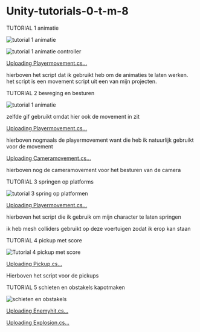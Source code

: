# Unity-tutorials-0-t-m-8

TUTORIAL 1 animatie

![tutorial 1 animatie](https://github.com/user-attachments/assets/ce7cddc7-d902-422b-8b59-a5589d954a96)

![tutorial 1 animatie controller](https://github.com/user-attachments/assets/e9b82650-7802-4eea-8753-8f6e15b58a33)

[Uploading Playermovement.cs…](https://github.com/Flyboyace/Unity-tutorials-1-t-m-8/blob/main/Playermovement.cs)

hierboven het script dat ik gebruikt heb om de animaties te laten werken. het script is een movement script uit een van mijn projecten.

TUTORIAL 2 beweging en besturen

![tutorial 1 animatie](https://github.com/user-attachments/assets/ce7cddc7-d902-422b-8b59-a5589d954a96)

zelfde gif gebruikt omdat hier ook de movement in zit

[Uploading Playermovement.cs…](https://github.com/Flyboyace/Unity-tutorials-1-t-m-8/blob/main/Playermovement.cs)

hierboven nogmaals de playermovement want die heb ik natuurlijk gebruikt voor de movement

[Uploading Cameramovement.cs…](https://github.com/Flyboyace/Unity-tutorials-1-t-m-8/blob/main/Cameramovement.cs)

hierboven nog de cameramovement voor het besturen van de camera

TUTORIAL 3 springen op platforms

![tutorial 3 spring op platformen](https://github.com/user-attachments/assets/6f08ad3e-adde-4006-a87b-508eb8255c3d)

[Uploading Playermovement.cs…](https://github.com/Flyboyace/Unity-tutorials-1-t-m-8/blob/main/Playermovement.cs)

hierboven het script die ik gebruik om mijn character te laten springen

ik heb mesh colliders gebruikt op deze voertuigen zodat ik erop kan staan

TUTORIAL 4 pickup met score 

![Tutorial 4 pickup met score](https://github.com/user-attachments/assets/71a5326a-b68a-4e9d-a854-ba283cdb5e05)

[Uploading Pickup.cs…](https://github.com/Flyboyace/Unity-tutorials-1-t-m-8/blob/main/pickup)

Hierboven het script voor de pickups

TUTORIAL 5 schieten en obstakels kapotmaken

![schieten en obstakels](https://github.com/user-attachments/assets/85a4fcf8-1f97-4d6b-a99f-76d4ac431468)

[Uploading Enemyhit.cs…](https://github.com/Flyboyace/Unity-tutorials-1-t-m-8/blob/main/Enemyhit)

[Uploading Explosion.cs…](https://github.com/Flyboyace/Unity-tutorials-1-t-m-8/blob/main/Explosion)













